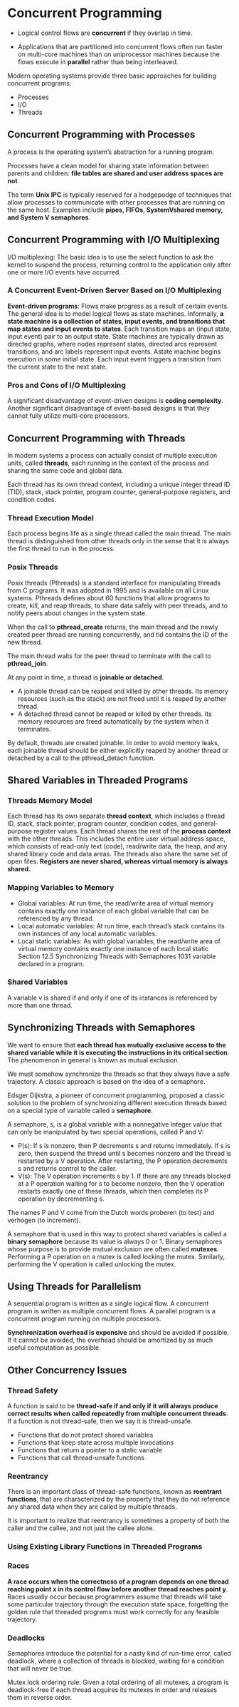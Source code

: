 # Concurrent Programming

* Logical control flows are **concurrent** if they overlap in time.

* Applications that are partitioned into concurrent flows often run faster on multi-core machines than on uniprocessor machines because the flows execute in **parallel** rather than being interleaved.

Modern operating systems provide three basic approaches for building concurrent programs:

* Processes
* I/O
* Threads

## Concurrent Programming with Processes

A process is the operating system’s abstraction for a running program.

Processes have a clean model for sharing state information between parents and children: **file tables are shared and user address spaces are not**

The term **Unix IPC** is typically reserved for a hodgepodge of techniques that allow processes to communicate with other processes that are running on the same host. Examples include **pipes, FIFOs, SystemVshared memory, and System V semaphores**.

## Concurrent Programming with I/O Multiplexing

I/O multiplexing: The basic idea is to use the select function to ask the kernel to suspend the process, returning control to the application only after one or more I/O events have occurred.

### A Concurrent Event-Driven Server Based on I/O Multiplexing

**Event-driven programs**: Flows make progress as a result of certain events. The general idea is to model logical flows as state machines. Informally, **a state machine is a collection of states, input events, and transitions that map states and input events to states**. Each transition maps an (input state, input event) pair to an output state. State machines are typically drawn as directed graphs, where nodes represent states, directed arcs represent transitions, and arc labels represent input events. Astate machine begins execution
in some initial state. Each input event triggers a transition from the current state to the next state.

### Pros and Cons of I/O Multiplexing

A significant disadvantage of event-driven designs is **coding complexity**. Another significant disadvantage of event-based designs is that they cannot fully utilize multi-core processors.

## Concurrent Programming with Threads

In modern systems a process can actually consist of multiple execution units, called **threads**, each running in the context of the process and sharing the same code and global data.

Each thread has its own thread context, including a unique integer thread ID (TID), stack, stack pointer, program counter, general-purpose registers, and condition codes.

### Thread Execution Model

Each process begins life as a single thread called the main thread. The main thread is distinguished from other threads only in the sense that it is always the first thread to run in the process.

### Posix Threads

Posix threads (Pthreads) is a standard interface for manipulating threads from C programs. It was adopted in 1995 and is available on all Linux systems. Pthreads defines about 60 functions that allow programs to create, kill, and reap threads, to share data safely with peer threads, and to notify peers about changes in the system state.

When the call to **pthread_create** returns, the main thread and the newly created peer thread are running concurrently, and tid contains the ID of the new thread.

The main thread waits for the peer thread to terminate with the call to **pthread_join**.

At any point in time, a thread is **joinable or detached**.
* A joinable thread can be reaped and killed by other threads. Its memory resources (such as the stack) are not freed until it is reaped by another thread.
* A detached thread cannot be reaped or killed by other threads. Its memory resources are freed automatically by the system when it terminates.

By default, threads are created joinable. In order to avoid memory leaks, each joinable thread should be either explicitly reaped by another thread or detached by a call to the pthread_detach function.

## Shared Variables in Threaded Programs

### Threads Memory Model

Each thread has its own separate **thread context**, which includes a thread ID, stack, stack pointer, program counter, condition codes, and general-purpose register values. Each thread shares the rest of the **process context** with the other threads. This includes the entire user virtual address space, which consists of read-only text (code), read/write data, the heap, and any shared library code and data areas. The threads also share the same set of open files. **Registers are never shared, whereas virtual memory is always shared.**

### Mapping Variables to Memory

* Global variables: At run time, the read/write area of virtual memory contains exactly one instance of each global variable that can be referenced by any thread.
* Local automatic variables: At run time, each thread’s stack contains its own instances of any local automatic variables.
* Local static variables: As with global variables, the read/write area of virtual memory contains exactly one instance of each local static Section 12.5 Synchronizing Threads with Semaphores 1031 variable declared in a program.

### Shared Variables

A variable v is shared if and only if one of its instances is referenced by more than one thread.

## Synchronizing Threads with Semaphores

We want to ensure that **each thread has mutually exclusive access to the shared variable while it is executing the instructions in its critical section**. The phenomenon in general is known as mutual exclusion.

We must somehow synchronize the threads so that they always have a safe trajectory. A classic approach is based on the idea of a semaphore.

Edsger Dijkstra, a pioneer of concurrent programming, proposed a classic solution to the problem of synchronizing different execution threads based on a special type of variable called a **semaphore**.

A semaphore, s, is a global variable with a nonnegative integer value that can only be manipulated by two special operations, called P and V:

* P(s): If s is nonzero, then P decrements s and returns immediately. If s is zero, then suspend the thread until s becomes nonzero and the thread is restarted by a V operation. After restarting, the P operation decrements s and returns control to the caller.
* V(s): The V operation increments s by 1. If there are any threads blocked at a P operation waiting for s to become nonzero, then the V operation restarts exactly one of these threads, which then completes its P operation by decrementing s.

The names P and V come from the Dutch words proberen (to test) and verhogen (to increment).

A semaphore that is used in this way to protect shared variables is called a **binary semaphore** because its value is always 0 or 1. Binary semaphores whose purpose is to provide mutual exclusion are often called **mutexes**. Performing a P operation on a mutex is called locking the mutex. Similarly, performing the V operation is called unlocking the mutex.

## Using Threads for Parallelism

A sequential program is written as a single logical flow.
A concurrent program is written as multiple concurrent flows.
A parallel program is a concurrent program running on multiple processors.

**Synchronization overhead is expensive** and should be avoided if possible. If it cannot be avoided, the overhead should be amortized by as much useful computation as possible.

## Other Concurrency Issues

### Thread Safety

A function is said to be **thread-safe if and only if it will always produce correct results when called repeatedly from multiple concurrent threads**. If a function is not thread-safe, then we say it is thread-unsafe.

* Functions that do not protect shared variables
* Functions that keep state across multiple invocations
* Functions that return a pointer to a static variable
* Functions that call thread-unsafe functions

### Reentrancy

There is an important class of thread-safe functions, known as **reentrant functions**, that are characterized by the property that they do not reference any shared data when they are called by multiple threads.

It is important to realize that reentrancy is sometimes a property of both the caller and the callee, and not just the callee alone.

### Using Existing Library Functions in Threaded Programs

### Races

**A race occurs when the correctness of a program depends on one thread reaching point x in its control flow before another thread reaches point y**. Races usually occur because programmers assume that threads will take some particular trajectory through the execution state space, forgetting the golden rule that threaded programs must work correctly for any feasible trajectory.

### Deadlocks

Semaphores introduce the potential for a nasty kind of run-time error, called deadlock, where a collection of threads is blocked, waiting for a condition that will never be true.

Mutex lock ordering rule: Given a total ordering of all mutexes, a program is deadlock-free if each thread acquires its mutexes in order and releases them in reverse order.